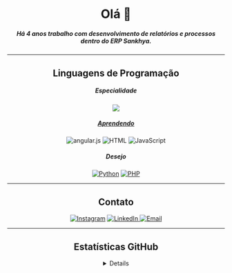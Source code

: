 <div align="center">
    <h1>Olá 👋</h1>
    <h5>Há 4 anos trabalho com desenvolvimento de relatórios e processos dentro do ERP Sankhya.</h5>
    <hr>
    <h2>Linguagens de Programação</h2>
    <h5>Especialidade</h5>
    <div>
        <a href=""><img src="https://img.shields.io/badge/Oracle-F80000?style=for-the-badge&logo=oracle&logoColor=white"</a>
    </div>
    <h5>Aprendendo</h5>
    <div>
        <a><img alt="angular.js" src="https://img.shields.io/badge/angular.js-%23E23237.svg?style=for-the-badge&logo=angularjs&logoColor=white" style="max-width: 100%;"></a>
        <a><img alt="HTML" src="https://img.shields.io/badge/html5-%23E34F26.svg?style=for-the-badge&logo=html5&logoColor=white" style="max-width: 100%;"></a>
        <a><img alt="JavaScript" src="https://img.shields.io/badge/javascript-%23323330.svg?style=for-the-badge&logo=javascript&logoColor=%23F7DF1E" style="max-width: 100%;"></a>
    </div>
    <div>
    <h5>Desejo</h5>
        <a href=""><img alt="Python" src="https://img.shields.io/badge/python-3670A0?style=for-the-badge&logo=python&logoColor=ffdd54" style="max-width: 100%;"></a>
        <a href=""><img alt="PHP" src="https://img.shields.io/badge/php-%23777BB4.svg?style=for-the-badge&logo=php&logoColor=white" data-canonical-src="https://img.shields.io/badge/PHP-%23777BB4.svg?logo=php&amp;logoColor=white" style="max-width: 100%;"></a>
    </div>
    <hr>
    <div align="center">
        <h2>Contato</h2>
        <a href="http://instagram.com/angelogus"><img alt="Instagram" src="https://img.shields.io/badge/angelogus-%23E4405F.svg?style=for-the-badge&logo=Instagram&logoColor=white" style="max-width: 100%"></a>
        <a href="https://www.linkedin.com/in/angelo-botelho-15753b128/"><img alt="LinkedIn" src="https://img.shields.io/badge/linkedin-%230077B5.svg?style=for-the-badge&logo=linkedin&logoColor=white" style="max-width: 100%"</a>
        <a href=""><img alt="Email" src="https://img.shields.io/badge/Gmail-D14836?style=for-the-badge&logo=gmail&logoColor=white" style="max-width: 100%"></a>
    </div>
    <hr>
    <div>
     <h2>Estatísticas GitHub</h2>
     <details>
      <img src="https://github-readme-stats.vercel.app/api?username=angelogus&hide=contribs,prs&theme=dark"/>
      <img src="https://github-readme-stats.vercel.app/api/top-langs/?username=angelogus&layout=compact&theme=dark"/>
     </details>
    </div>
     
</div>
